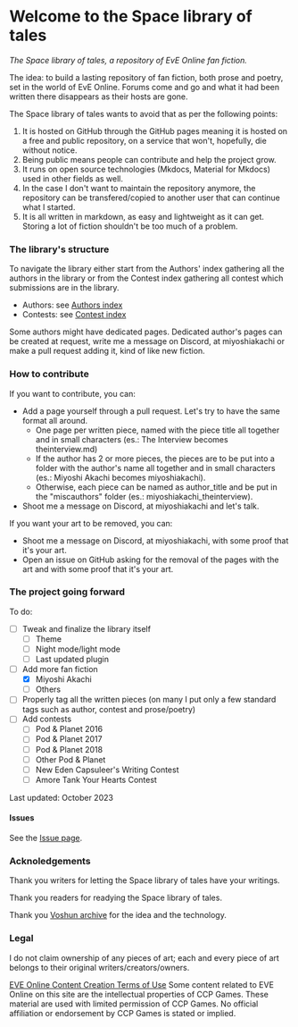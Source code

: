 # Welcome to the Space library of tales

*The Space library of tales, a repository of EvE Online fan fiction.*

The idea: to build a lasting repository of fan fiction, both prose and poetry, set in the world of EvE Online. Forums come and go and what it had been written there disappears as their hosts are gone.

The Space library of tales wants to avoid that as per the following points:

1. It is hosted on GitHub through the GitHub pages meaning it is hosted on a free and public repository, on a service that won't, hopefully, die without notice.
2. Being public means people can contribute and help the project grow.
3. It runs on open source technologies (Mkdocs, Material for Mkdocs) used in other fields as well.
4. In the case I don't want to maintain the repository anymore, the repository can be transfered/copied to another user that can continue what I started.
5. It is all written in markdown, as easy and lightweight as it can get. Storing a lot of fiction shouldn't be too much of a problem.

### The library's structure

To navigate the library either start from the Authors' index gathering all the authors in the library or from the Contest index gathering all contest which submissions are in the library.

- Authors: see [Authors index](authorsindex.md)
- Contests: see [Contest index](contestindex.md)

Some authors might have dedicated pages. Dedicated author's pages can be created at request, write me a message on Discord, at miyoshiakachi or make a pull request adding it, kind of like new fiction.


### How to contribute

If you want to contribute, you can:

- Add a page yourself through a pull request. Let's try to have the same format all around.
    - One page per written piece, named with the piece title all together and in small characters (es.: The Interview becomes theinterview.md)
    - If the author has 2 or more pieces, the pieces are to be put into a folder with the author's name all together and in small characters (es.: Miyoshi Akachi becomes miyoshiakachi).
    - Otherwise, each piece can be named as author_title and be put in the "miscauthors" folder (es.: miyoshiakachi_theinterview).
- Shoot me a message on Discord, at miyoshiakachi and let's talk.

If you want your art to be removed, you can:

- Shoot me a message on Discord, at miyoshiakachi, with some proof that it's your art.
- Open an issue on GitHub asking for the removal of the pages with the art and with some proof that it's your art.


### The project going forward

To do:

 - [ ] Tweak and finalize the library itself
    - [ ] Theme
    - [ ] Night mode/light mode
    - [ ] Last updated plugin
 - [ ] Add more fan fiction
    - [x] Miyoshi Akachi
    - [ ] Others
 - [ ] Properly tag all the written pieces (on many I put only a few standard tags such as author, contest and prose/poetry)
 - [ ] Add contests
    - [ ] Pod & Planet 2016
    - [ ] Pod & Planet 2017
    - [ ] Pod & Planet 2018
    - [ ] Other Pod & Planet
    - [ ] New Eden Capsuleer's Writing Contest
    - [ ] Amore Tank Your Hearts Contest

Last updated: October 2023

#### Issues

See the [Issue page](issues.md).

### Acknoledgements

Thank you writers for letting the Space library of tales have your writings.

Thank you readers for readying the Space library of tales.

Thank you [Voshun archive](https://voshun.pages.dev/) for the idea and the technology.


### Legal

I do not claim ownership of any pieces of art; each and every piece of art belongs to their original writers/creators/owners.

[EVE Online Content Creation Terms of Use](https://community.eveonline.com/support/policies/eve-online-content-creation-terms-of-use-en/)
Some content related to EVE Online on this site are the intellectual properties of CCP Games. These material are used with limited permission of CCP Games. No official affiliation or endorsement by CCP Games is stated or implied.

